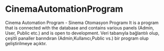 # CinemaAutomationProgram
Cinema Automation Program - Sinema Otomasyon Programı
It is a program that is connected with the database and contains various panels (Admin, User, Public etc.) and is open to development. 
Veri tabanıyla bağlantılı olup, çeşitli panaller barındıran (Admin,Kullanıcı,Public vs.) bir program olup geliştirilmeye açıktır.
